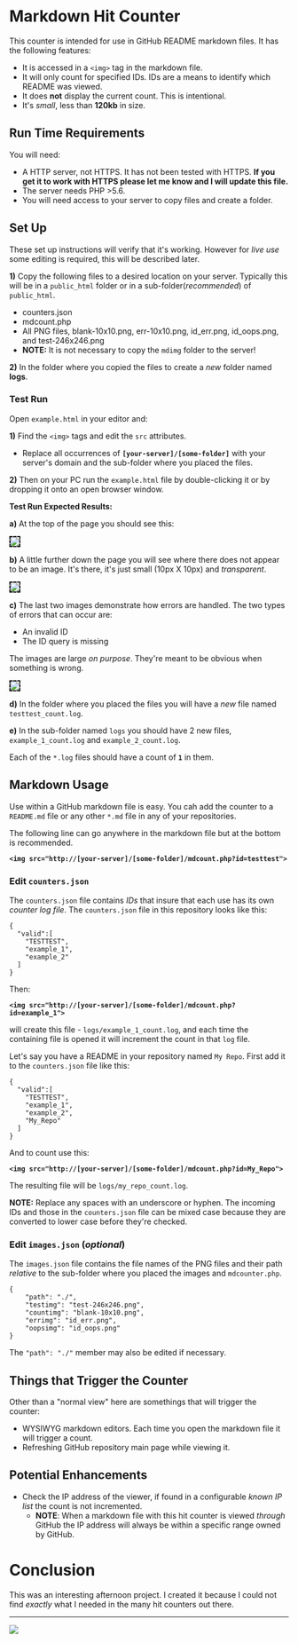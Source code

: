 # Markdown Hit Counter

This counter is intended for use in GitHub README markdown files. It has the following features:

* It is accessed in a `<img>` tag in the markdown file.
* It will only count for specified IDs. IDs are a means to identify which README was viewed. 
* It does **not** display the current count. This is intentional.
* It's *small*, less than **120kb** in size.

## Run Time Requirements

You will need:

* A HTTP server, not HTTPS. It has not been tested with HTTPS. **If you get it to work with HTTPS please let me know and I will update this file.**
* The server needs PHP >5.6.
* You will need access to your server to copy files and create a folder.

## Set Up

These set up instructions will verify that it's working. However for *live use* some editing is required, this will be described later.

**1)** Copy the following files to a desired location on your server. Typically this will be in a `public_html` folder or in a sub-folder(*recommended*) of `public_html`.
* counters.json
* mdcount.php
* All PNG files, blank-10x10.png, err-10x10.png, id_err.png, id_oops.png, and test-246x246.png
* **NOTE:** It is not necessary to copy the `mdimg` folder to the server!

**2)** In the folder where you copied the files to create a *new* folder named **logs**.

### Test Run

Open `example.html` in your editor and:

**1)** Find the `<img>` tags and edit the `src` attributes. 

* Replace all occurrences of **`[your-server]/[some-folder]`** with your server's domain and the sub-folder where you placed the files.

**2)** Then on your PC run the `example.html` file by double-clicking it or by dropping it onto an open browser window.

**Test Run Expected Results:**

**a)** At the top of the page you should see this:

<img src="./mdimg/testimg_sshot.png" style="border: 2px dashed">

**b)** A little further down the page you will see where there does not appear to be an image. It's there, it's just small (10px X 10px) and *transparent*.

<img src="./mdimg/img-sshot.png" style="border: 2px dashed">

**c)** The last two images demonstrate how errors are handled. The two types of errors that can occur are:

* An invalid ID
* The ID query is missing

The images are large *on purpose*. They're meant to be obvious when something is wrong.

<img src="./mdimg/err_sshot.png" style="border: 2px dashed">

**d)** In the folder where you placed the files you will have a *new* file named `testtest_count.log`.

**e)** In the sub-folder named `logs` you should have 2 new files, `example_1_count.log` and `example_2_count.log`.

Each of the `*.log` files should have a count of **`1`** in them.

## Markdown Usage

Use within a GitHub markdown file is easy. You cah add the counter to a `README.md` file or any other `*.md` file in any of your repositories.

The following line can go anywhere in the markdown file but at the bottom is recommended.

**`<img src="http://[your-server]/[some-folder]/mdcount.php?id=testtest">`**

### Edit `counters.json`

The `counters.json` file contains *IDs* that insure that each use has its own *counter log file*. The `counters.json` file in this repository looks like this:

```
{
  "valid":[
    "TESTTEST",
    "example_1",
    "example_2"
  ]
}
```

Then:

**`<img src="http://[your-server]/[some-folder]/mdcount.php?id=example_1">`**

will create this file - `logs/example_1_count.log`, and each time the containing file is opened it will increment the count in that `log` file.

Let's say you have a README in your repository named `My Repo`. First add it to the `counters.json` file like this:

```
{
  "valid":[
    "TESTTEST",
    "example_1",
    "example_2",
    "My_Repo"
  ]
}
```

And to count use this:

**`<img src="http://[your-server]/[some-folder]/mdcount.php?id=My_Repo">`**

The resulting file will be `logs/my_repo_count.log`.

**NOTE:** Replace any spaces with an underscore or hyphen. The incoming IDs and those in the `counters.json` file can be mixed case because they are converted to lower case before they're checked.

### Edit `images.json` (*optional*)

The `images.json` file contains the file names of the PNG files and their path *relative* to the sub-folder where you placed the images and `mdcounter.php`. 

```
{
    "path": "./",
    "testimg": "test-246x246.png",
    "countimg": "blank-10x10.png",
    "errimg": "id_err.png",
    "oopsimg": "id_oops.png"
}
```

The `"path": "./"` member may also be edited if necessary. 

## Things that Trigger the Counter

Other than a "normal view" here are somethings that will trigger the counter:

* WYSIWYG markdown editors. Each time you open the markdown file it will trigger a count.
* Refreshing GitHub repository main page while viewing it.

## Potential Enhancements

* Check the IP address of the viewer, if found in a configurable *known IP list* the count is not incremented.
  * **NOTE**: When a markdown file with this hit counter is viewed *through* GitHub the IP address will always be within a specific range owned by GitHub.

# Conclusion

This was an interesting afternoon project. I created it because I could not find *exactly* what I needed in the many hit counters out there.

---
<img src="http://webexperiment.info/extcounter/mdcount.php?id=markdown-hitcounter">